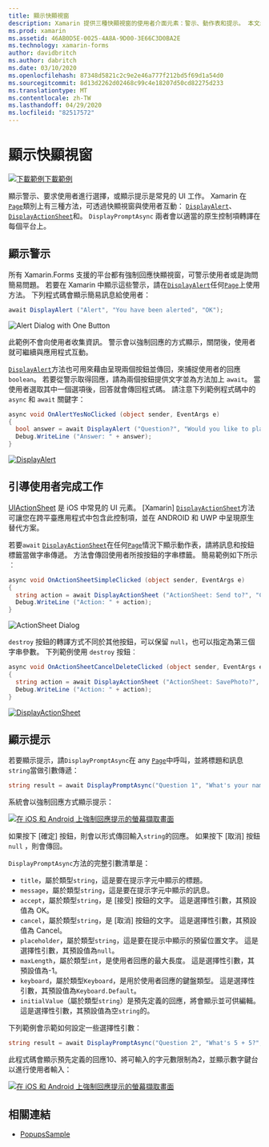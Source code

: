 ```yaml
---
title: 顯示快顯視窗
description: Xamarin 提供三種快顯視窗的使用者介面元素：警示、動作表和提示。 本文示範如何使用警示、動作表和提示 Api 來顯示對話方塊，以詢問使用者簡單的問題、引導使用者完成工作，以及顯示提示。
ms.prod: xamarin
ms.assetid: 46AB0D5E-0025-4A8A-9D00-3E66C3D0BA2E
ms.technology: xamarin-forms
author: davidbritch
ms.author: dabritch
ms.date: 03/10/2020
ms.openlocfilehash: 87348d5821c2c9e2e46a777f212bd5f69d1a54d0
ms.sourcegitcommit: 8d13d2262d02468c99c4e18207d50cd82275d233
ms.translationtype: MT
ms.contentlocale: zh-TW
ms.lasthandoff: 04/29/2020
ms.locfileid: "82517572"
---
```

# <a name="display-pop-ups"></a>顯示快顯視窗

[![下載範例](~/media/shared/download.png)下載範例](https://docs.microsoft.com/samples/xamarin/xamarin-forms-samples/navigation-pop-ups)

顯示警示、要求使用者進行選擇，或顯示提示是常見的 UI 工作。 Xamarin 在[`Page`](xref:Xamarin.Forms.Page)類別上有三種方法，可透過快顯視窗與使用者互動： [`DisplayAlert`](xref:Xamarin.Forms.Page.DisplayAlert*)、 [`DisplayActionSheet`](xref:Xamarin.Forms.Page.DisplayActionSheet*)和。 `DisplayPromptAsync` 兩者會以適當的原生控制項轉譯在每個平台上。

## <a name="display-an-alert"></a>顯示警示

所有 Xamarin.Forms 支援的平台都有強制回應快顯視窗，可警示使用者或是詢問簡易問題。 若要在 Xamarin 中顯示這些警示，請在[`DisplayAlert`](xref:Xamarin.Forms.Page.DisplayAlert*)任何[`Page`](xref:Xamarin.Forms.Page)上使用方法。 下列程式碼會顯示簡易訊息給使用者：

```csharp
await DisplayAlert ("Alert", "You have been alerted", "OK");
```

![](pop-ups-images/alert.png "Alert Dialog with One Button")

此範例不會向使用者收集資訊。 警示會以強制回應的方式顯示，關閉後，使用者就可繼續與應用程式互動。

[`DisplayAlert`](xref:Xamarin.Forms.Page.DisplayAlert*)方法也可用來藉由呈現兩個按鈕並傳回，來捕捉使用者的回應`boolean`。 若要從警示取得回應，請為兩個按鈕提供文字並為方法加上 `await`。 當使用者選取其中一個選項後，回答就會傳回程式碼。 請注意下列範例程式碼中的 `async` 和 `await` 關鍵字：

```csharp
async void OnAlertYesNoClicked (object sender, EventArgs e)
{
  bool answer = await DisplayAlert ("Question?", "Would you like to play a game", "Yes", "No");
  Debug.WriteLine ("Answer: " + answer);
}
```

[![DisplayAlert](pop-ups-images/alert2-sml.png "有兩個按鈕的警示對話方塊")](pop-ups-images/alert2.png#lightbox "有兩個按鈕的警示對話方塊")

## <a name="guide-users-through-tasks"></a>引導使用者完成工作

[UIActionSheet](https://developer.apple.com/library/ios/documentation/uikit/reference/uiactionsheet_class/Reference/Reference.html) 是 iOS 中常見的 UI 元素。 [Xamarin] [`DisplayActionSheet`](xref:Xamarin.Forms.Page.DisplayActionSheet*)方法可讓您在跨平臺應用程式中包含此控制項，並在 ANDROID 和 UWP 中呈現原生替代方案。

若要`await` [`DisplayActionSheet`](xref:Xamarin.Forms.Page.DisplayActionSheet*)在任何[`Page`](xref:Xamarin.Forms.Page)情況下顯示動作表，請將訊息和按鈕標籤當做字串傳遞。 方法會傳回使用者所按按鈕的字串標籤。 簡易範例如下所示︰

```csharp
async void OnActionSheetSimpleClicked (object sender, EventArgs e)
{
  string action = await DisplayActionSheet ("ActionSheet: Send to?", "Cancel", null, "Email", "Twitter", "Facebook");
  Debug.WriteLine ("Action: " + action);
}
```

![](pop-ups-images/action.png "ActionSheet Dialog")

`destroy` 按鈕的轉譯方式不同於其他按鈕，可以保留 `null`，也可以指定為第三個字串參數。 下列範例使用 `destroy` 按鈕︰

```csharp
async void OnActionSheetCancelDeleteClicked (object sender, EventArgs e)
{
  string action = await DisplayActionSheet ("ActionSheet: SavePhoto?", "Cancel", "Delete", "Photo Roll", "Email");
  Debug.WriteLine ("Action: " + action);
}
```

[![DisplayActionSheet](pop-ups-images/action2-sml.png "具有損毀按鈕的動作表對話方塊")](pop-ups-images/action2.png#lightbox "具有損毀按鈕的動作表對話方塊")

## <a name="display-a-prompt"></a>顯示提示

若要顯示提示，請`DisplayPromptAsync`在 any [`Page`](xref:Xamarin.Forms.Page)中呼叫，並將標題和訊息`string`當做引數傳遞：

```csharp
string result = await DisplayPromptAsync("Question 1", "What's your name?");
```

系統會以強制回應方式顯示提示：

[![在 iOS 和 Android 上強制回應提示的螢幕擷取畫面](pop-ups-images/simple-prompt.png "強制回應提示")](pop-ups-images/simple-prompt-large.png#lightbox "強制回應提示")

如果按下 [確定] 按鈕，則會以形式傳回輸入`string`的回應。 如果按下 [取消] 按鈕`null` ，則會傳回。

`DisplayPromptAsync`方法的完整引數清單是：

- `title`，屬於類型`string`，這是要在提示字元中顯示的標題。
- `message`，屬於類型`string`，這是要在提示字元中顯示的訊息。
- `accept`，屬於類型`string`，是 [接受] 按鈕的文字。 這是選擇性引數，其預設值為 OK。
- `cancel`，屬於類型`string`，是 [取消] 按鈕的文字。 這是選擇性引數，其預設值為 Cancel。
- `placeholder`，屬於類型`string`，這是要在提示中顯示的預留位置文字。 這是選擇性引數，其預設值為`null`。
- `maxLength`，屬於類型`int`，是使用者回應的最大長度。 這是選擇性引數，其預設值為-1。
- `keyboard`，屬於類型`Keyboard`，是用於使用者回應的鍵盤類型。 這是選擇性引數，其預設值為`Keyboard.Default`。
- `initialValue`（屬於類型`string`）是預先定義的回應，將會顯示並可供編輯。 這是選擇性引數，其預設值為空`string`的。

下列範例會示範如何設定一些選擇性引數：

```csharp
string result = await DisplayPromptAsync("Question 2", "What's 5 + 5?", initialValue: "10", maxLength: 2, keyboard: Keyboard.Numeric);
```

此程式碼會顯示預先定義的回應10、將可輸入的字元數限制為2，並顯示數字鍵台以進行使用者輸入：

[![在 iOS 和 Android 上強制回應提示的螢幕擷取畫面](pop-ups-images/keyboard-prompt.png "強制回應提示")](pop-ups-images/keyboard-prompt-large.png#lightbox "強制回應提示")

## <a name="related-links"></a>相關連結

- [PopupsSample](https://docs.microsoft.com/samples/xamarin/xamarin-forms-samples/navigation-pop-ups)
